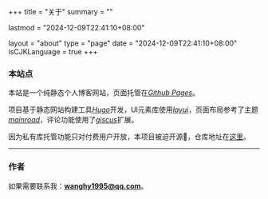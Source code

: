 +++
title = "关于"
summary = ""

lastmod = "2024-12-09T22:41:10+08:00"

layout = "about"
type = "page"
date = "2024-12-09T22:41:10+08:00"
isCJKLanguage = true
+++

### 本站点

本站是一个纯静态个人博客网站，页面托管在[*Github Pages*](https://pages.github.com/)。

项目基于静态网站构建工具[*Hugo*](https://gohugo.io/)开发，UI元素库使用[*layui*](https://layui.dev/)，页面布局参考了主题[*mainroad*](https://github.com/Vimux/Mainroad)，评论功能使用了[*giscus*](https://github.com/giscus/giscus)扩展。

因为私有库托管功能只对付费用户开放，本项目被迫开源🫤，仓库地址在[这里](https://github.com/wanghaoyang1995/wanghaoyang1995.github.io)。


---

### 作者

如果需要联系我：**wanghy1995@qq.com**。
